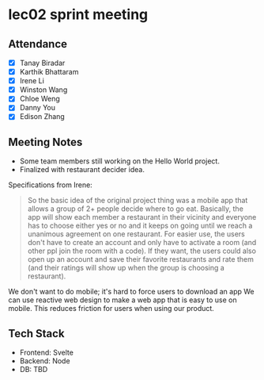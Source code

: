 # lec02 sprint meeting

## Attendance
- [x] Tanay Biradar
- [x] Karthik Bhattaram
- [x] Irene Li
- [x] Winston Wang
- [x] Chloe Weng
- [x] Danny You
- [x] Edison Zhang

## Meeting Notes

- Some team members still working on the Hello World project.
- Finalized with restaurant decider idea. 

Specifications from Irene:
> So the basic idea of the original project thing was a mobile app that allows a group of 2+ people decide where to go eat.
> Basically, the app will show each member a restaurant in their vicinity and everyone has to choose either yes or no and it keeps on going until we reach a unanimous agreement on one restaurant.
> For easier use, the users don't have to create an account and only have to activate a room (and other ppl join the room with a code).
> If they want, the users could also open up an account and save their favorite restaurants and rate them (and their ratings will show up when the group is choosing a restaurant).

We don't want to do mobile; it's hard to force users to download an app
We can use reactive web design to make a web app that is easy to use on mobile.
This reduces friction for users when using our product.

## Tech Stack
- Frontend: Svelte
- Backend: Node
- DB: TBD

